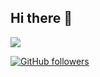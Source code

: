 ## Hi there 👋
<img src="https://profile-counter.glitch.me/Webs-Creative/count.svg">

[![GitHub followers](https://img.shields.io/github/followers/Webs-Creative.svg?style=social&label=Followers)](https://github.com/Webs-Creative?tab=followers)



